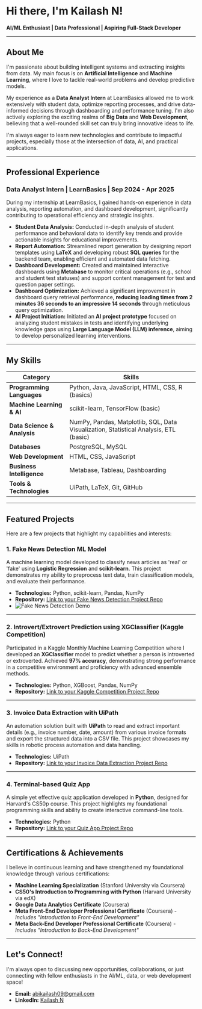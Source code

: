 # Hi there, I'm Kailash N!

**AI/ML Enthusiast | Data Professional | Aspiring Full-Stack Developer**

---

## About Me

I'm passionate about building intelligent systems and extracting insights from data. My main focus is on **Artificial Intelligence** and **Machine Learning**, where I love to tackle real-world problems and develop predictive models.

My experience as a **Data Analyst Intern** at LearnBasics allowed me to work extensively with student data, optimize reporting processes, and drive data-informed decisions through dashboarding and performance tuning. I'm also actively exploring the exciting realms of **Big Data** and **Web Development**, believing that a well-rounded skill set can truly bring innovative ideas to life.

I'm always eager to learn new technologies and contribute to impactful projects, especially those at the intersection of data, AI, and practical applications.

---

## Professional Experience

### Data Analyst Intern | LearnBasics | Sep 2024 - Apr 2025

During my internship at LearnBasics, I gained hands-on experience in data analysis, reporting automation, and dashboard development, significantly contributing to operational efficiency and strategic insights.

* **Student Data Analysis:** Conducted in-depth analysis of student performance and behavioral data to identify key trends and provide actionable insights for educational improvements.
* **Report Automation:** Streamlined report generation by designing report templates using **LaTeX** and developing robust **SQL queries** for the backend team, enabling efficient and automated data fetching.
* **Dashboard Development:** Created and maintained interactive dashboards using **Metabase** to monitor critical operations (e.g., school and student test statuses) and support content management for test and question paper settings.
* **Dashboard Optimization:** Achieved a significant improvement in dashboard query retrieval performance, **reducing loading times from 2 minutes 36 seconds to an impressive 14 seconds** through meticulous query optimization.
* **AI Project Initiation:** Initiated an **AI project prototype** focused on analyzing student mistakes in tests and identifying underlying knowledge gaps using **Large Language Model (LLM) inference**, aiming to develop personalized learning interventions.

---

## My Skills

| Category                  | Skills                                                                                |
|---------------------------|---------------------------------------------------------------------------------------|
| **Programming Languages** | Python, Java, JavaScript, HTML, CSS, R (basics)                                       |
| **Machine Learning & AI** | scikit-learn, TensorFlow (basic)                                                      |
| **Data Science & Analysis** | NumPy, Pandas, Matplotlib, SQL, Data Visualization, Statistical Analysis, ETL (basic) |
| **Databases** | PostgreSQL, MySQL                                                                     |
| **Web Development** | HTML, CSS, JavaScript                                                                 |
| **Business Intelligence** | Metabase, Tableau, Dashboarding                                                       |
| **Tools & Technologies** | UiPath, LaTeX, Git, GitHub                                                            |

---

## Featured Projects

Here are a few projects that highlight my capabilities and interests:

### 1. Fake News Detection ML Model

A machine learning model developed to classify news articles as 'real' or 'fake' using **Logistic Regression** and **scikit-learn**. This project demonstrates my ability to preprocess text data, train classification models, and evaluate their performance.

-   **Technologies:** Python, scikit-learn, Pandas, NumPy
-   **Repository:** [Link to your Fake News Detection Project Repo](https://github.com/yourusername/Fake-News-Detection)
-   ![Fake News Detection Demo](https://link-to-your-hosted-animated-gif-for-fakenews.gif)

---

### 2. Introvert/Extrovert Prediction using XGClassifier (Kaggle Competition)

Participated in a Kaggle Monthly Machine Learning Competition where I developed an **XGClassifier** model to predict whether a person is introverted or extroverted. Achieved **97% accuracy**, demonstrating strong performance in a competitive environment and proficiency with advanced ensemble methods.

-   **Technologies:** Python, XGBoost, Pandas, NumPy
-   **Repository:** [Link to your Kaggle Competition Project Repo](https://github.com/yourusername/Kaggle-Introvert-Extrovert-Prediction)

---

### 3. Invoice Data Extraction with UiPath

An automation solution built with **UiPath** to read and extract important details (e.g., invoice number, date, amount) from various invoice formats and export the structured data into a CSV file. This project showcases my skills in robotic process automation and data handling.

-   **Technologies:** UiPath
-   **Repository:** [Link to your Invoice Data Extraction Project Repo](https://github.com/yourusername/Invoice-Data-Extraction)

---

### 4. Terminal-based Quiz App

A simple yet effective quiz application developed in **Python**, designed for Harvard's CS50p course. This project highlights my foundational programming skills and ability to create interactive command-line tools.

-   **Technologies:** Python
-   **Repository:** [Link to your Quiz App Project Repo](https://github.com/yourusername/Quiz-App)

---

## Certifications & Achievements

I believe in continuous learning and have strengthened my foundational knowledge through various certifications:

* **Machine Learning Specialization** (Stanford University via Coursera)
* **CS50's Introduction to Programming with Python** (Harvard University via edX)
* **Google Data Analytics Certificate** (Coursera)
* **Meta Front-End Developer Professional Certificate** (Coursera) - *Includes "Introduction to Front-End Development"*
* **Meta Back-End Developer Professional Certificate** (Coursera) - *Includes "Introduction to Back-End Development"*

---

## Let's Connect!

I'm always open to discussing new opportunities, collaborations, or just connecting with fellow enthusiasts in the AI/ML, data, or web development space!

* **Email:** [abikailash09@gmail.com](mailto:abikailash09@gmail.com)
* **LinkedIn:** [Kailash N](https://www.linkedin.com/in/yourprofile/)
